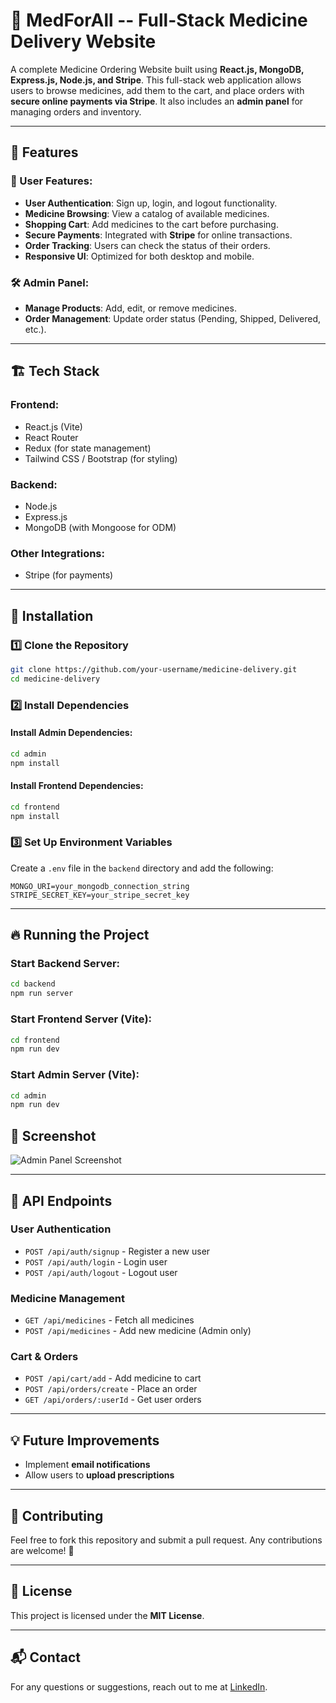 # 🏥 MedForAll  -- Full-Stack Medicine Delivery Website

A complete Medicine Ordering Website built using **React.js, MongoDB, Express.js, Node.js, and Stripe**. This full-stack web application allows users to browse medicines, add them to the cart, and place orders with **secure online payments via Stripe**. It also includes an **admin panel** for managing orders and inventory.

---

## 🚀 Features

### 🛒 User Features:
- **User Authentication**: Sign up, login, and logout functionality.
- **Medicine Browsing**: View a catalog of available medicines.
- **Shopping Cart**: Add medicines to the cart before purchasing.
- **Secure Payments**: Integrated with **Stripe** for online transactions.
- **Order Tracking**: Users can check the status of their orders.
- **Responsive UI**: Optimized for both desktop and mobile.

### 🛠 Admin Panel:
- **Manage Products**: Add, edit, or remove medicines.
- **Order Management**: Update order status (Pending, Shipped, Delivered, etc.).
  
---

## 🏗 Tech Stack

### **Frontend:**
- React.js (Vite)
- React Router
- Redux (for state management)
- Tailwind CSS / Bootstrap (for styling)

### **Backend:**
- Node.js
- Express.js
- MongoDB (with Mongoose for ODM)

### **Other Integrations:**
- Stripe (for payments)

---

## 📌 Installation

### 1️⃣ Clone the Repository
```sh
git clone https://github.com/your-username/medicine-delivery.git
cd medicine-delivery
```

### 2️⃣ Install Dependencies
#### Install Admin Dependencies:
```sh
cd admin
npm install
```

#### Install Frontend Dependencies:
```sh
cd frontend
npm install
```

### 3️⃣ Set Up Environment Variables
Create a `.env` file in the `backend` directory and add the following:
```env
MONGO_URI=your_mongodb_connection_string
STRIPE_SECRET_KEY=your_stripe_secret_key
```

---

## 🔥 Running the Project

### Start Backend Server:
```sh
cd backend
npm run server
```

### Start Frontend Server (Vite):
```sh
cd frontend
npm run dev
```

### Start Admin Server (Vite):
```sh
cd admin
npm run dev
```

## 📌 Screenshot 

![Admin Panel Screenshot](assets/images/admin-panel.png)

---

## 📜 API Endpoints
### **User Authentication**
- `POST /api/auth/signup` - Register a new user
- `POST /api/auth/login` - Login user
- `POST /api/auth/logout` - Logout user

### **Medicine Management**
- `GET /api/medicines` - Fetch all medicines
- `POST /api/medicines` - Add new medicine (Admin only)

### **Cart & Orders**
- `POST /api/cart/add` - Add medicine to cart
- `POST /api/orders/create` - Place an order
- `GET /api/orders/:userId` - Get user orders

---

## 💡 Future Improvements

- Implement **email notifications**
- Allow users to **upload prescriptions**

---

## 🤝 Contributing
Feel free to fork this repository and submit a pull request. Any contributions are welcome! 🚀

---

## 📜 License
This project is licensed under the **MIT License**.

---

## 📬 Contact
For any questions or suggestions, reach out to me at  [LinkedIn](https://www.linkedin.com/in/vinod-kuril-6398b5220/).


